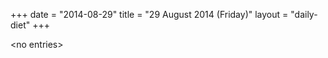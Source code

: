 +++
date = "2014-08-29"
title = "29 August 2014 (Friday)"
layout = "daily-diet"
+++


\<no entries\>
